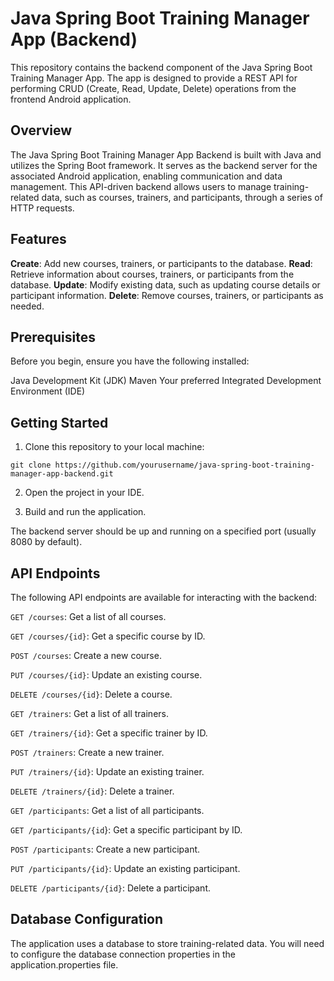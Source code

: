 # Java Spring Boot Training Manager App (Backend)

This repository contains the backend component of the Java Spring Boot Training Manager App. The app is designed to provide a REST API for performing CRUD (Create, Read, Update, Delete) operations from the frontend Android application.

## Overview
The Java Spring Boot Training Manager App Backend is built with Java and utilizes the Spring Boot framework. It serves as the backend server for the associated Android application, enabling communication and data management. This API-driven backend allows users to manage training-related data, such as courses, trainers, and participants, through a series of HTTP requests.

## Features
**Create**: Add new courses, trainers, or participants to the database.
**Read**: Retrieve information about courses, trainers, or participants from the database.
**Update**: Modify existing data, such as updating course details or participant information.
**Delete**: Remove courses, trainers, or participants as needed.

## Prerequisites
Before you begin, ensure you have the following installed:

Java Development Kit (JDK)
Maven
Your preferred Integrated Development Environment (IDE)

## Getting Started
1. Clone this repository to your local machine:

```
git clone https://github.com/yourusername/java-spring-boot-training-manager-app-backend.git
```
2. Open the project in your IDE.

3. Build and run the application.

The backend server should be up and running on a specified port (usually 8080 by default).

##  API Endpoints
The following API endpoints are available for interacting with the backend:

`GET /courses`: Get a list of all courses.

`GET /courses/{id}`: Get a specific course by ID.

`POST /courses`: Create a new course.

`PUT /courses/{id}`: Update an existing course.

`DELETE /courses/{id}`: Delete a course.

`GET /trainers`: Get a list of all trainers.

`GET /trainers/{id}`: Get a specific trainer by ID.

`POST /trainers`: Create a new trainer.

`PUT /trainers/{id}`: Update an existing trainer.

`DELETE /trainers/{id}`: Delete a trainer.

`GET /participants`: Get a list of all participants.

`GET /participants/{id`}: Get a specific participant by ID.

`POST /participants`: Create a new participant.

`PUT /participants/{id}`: Update an existing participant.

`DELETE /participants/{id}`: Delete a participant.

##  Database Configuration
The application uses a database to store training-related data. You will need to configure the database connection properties in the application.properties file.


